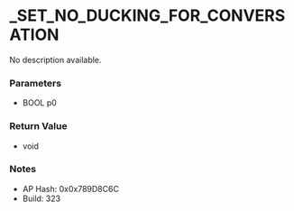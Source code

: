 # _SET_NO_DUCKING_FOR_CONVERSATION

No description available.

### Parameters
* BOOL p0

### Return Value
* void

### Notes
* AP Hash: 0x0x789D8C6C
* Build: 323

